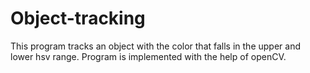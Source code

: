 # Object-tracking
This program tracks an object with the color that falls in the upper and lower hsv range. Program is implemented with the help of openCV.
